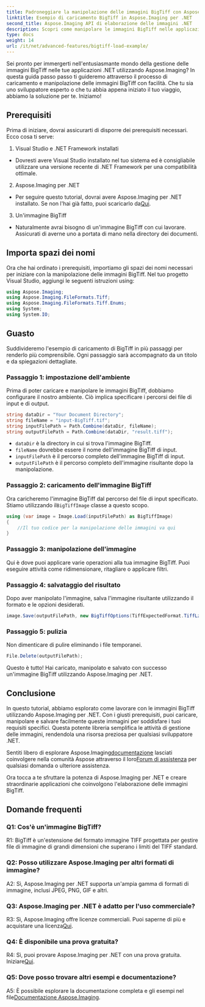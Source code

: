 ```yaml
---
title: Padroneggiare la manipolazione delle immagini BigTiff con Aspose.Imaging per .NET
linktitle: Esempio di caricamento BigTiff in Aspose.Imaging per .NET
second_title: Aspose.Imaging API di elaborazione delle immagini .NET
description: Scopri come manipolare le immagini BigTiff nelle applicazioni .NET con Aspose.Imaging per .NET. Segui la nostra guida passo passo per una gestione delle immagini senza interruzioni.
type: docs
weight: 14
url: /it/net/advanced-features/bigtiff-load-example/
---
```

Sei pronto per immergerti nell'entusiasmante mondo della gestione delle immagini BigTiff nelle tue applicazioni .NET utilizzando Aspose.Imaging? In questa guida passo passo ti guideremo attraverso il processo di caricamento e manipolazione delle immagini BigTiff con facilità. Che tu sia uno sviluppatore esperto o che tu abbia appena iniziato il tuo viaggio, abbiamo la soluzione per te. Iniziamo!

## Prerequisiti

Prima di iniziare, dovrai assicurarti di disporre dei prerequisiti necessari. Ecco cosa ti serve:

1. Visual Studio e .NET Framework installati
- Dovresti avere Visual Studio installato nel tuo sistema ed è consigliabile utilizzare una versione recente di .NET Framework per una compatibilità ottimale.

2. Aspose.Imaging per .NET
-  Per seguire questo tutorial, dovrai avere Aspose.Imaging per .NET installato. Se non l'hai già fatto, puoi scaricarlo da[Qui](https://releases.aspose.com/imaging/net/).

3. Un'immagine BigTiff
- Naturalmente avrai bisogno di un'immagine BigTiff con cui lavorare. Assicurati di averne uno a portata di mano nella directory dei documenti.

## Importa spazi dei nomi

Ora che hai ordinato i prerequisiti, importiamo gli spazi dei nomi necessari per iniziare con la manipolazione delle immagini BigTiff. Nel tuo progetto Visual Studio, aggiungi le seguenti istruzioni using:

```csharp
using Aspose.Imaging;
using Aspose.Imaging.FileFormats.Tiff;
using Aspose.Imaging.FileFormats.Tiff.Enums;
using System;
using System.IO;
```

## Guasto

Suddivideremo l'esempio di caricamento di BigTiff in più passaggi per renderlo più comprensibile. Ogni passaggio sarà accompagnato da un titolo e da spiegazioni dettagliate.

### Passaggio 1: impostazione dell'ambiente

Prima di poter caricare e manipolare le immagini BigTiff, dobbiamo configurare il nostro ambiente. Ciò implica specificare i percorsi dei file di input e di output.

```csharp
string dataDir = "Your Document Directory";
string fileName = "input-BigTiff.tif";
string inputFilePath = Path.Combine(dataDir, fileName);
string outputFilePath = Path.Combine(dataDir, "result.tiff");
```

- `dataDir` è la directory in cui si trova l'immagine BigTiff.
- `fileName` dovrebbe essere il nome dell'immagine BigTiff di input.
- `inputFilePath` è il percorso completo dell'immagine BigTiff di input.
- `outputFilePath` è il percorso completo dell'immagine risultante dopo la manipolazione.

### Passaggio 2: caricamento dell'immagine BigTiff

 Ora caricheremo l'immagine BigTiff dal percorso del file di input specificato. Stiamo utilizzando il`BigTiffImage` classe a questo scopo.

```csharp
using (var image = Image.Load(inputFilePath) as BigTiffImage)
{
    //Il tuo codice per la manipolazione delle immagini va qui
}
```

### Passaggio 3: manipolazione dell'immagine

Qui è dove puoi applicare varie operazioni alla tua immagine BigTiff. Puoi eseguire attività come ridimensionare, ritagliare o applicare filtri.

### Passaggio 4: salvataggio del risultato

Dopo aver manipolato l'immagine, salva l'immagine risultante utilizzando il formato e le opzioni desiderati.

```csharp
image.Save(outputFilePath, new BigTiffOptions(TiffExpectedFormat.TiffLzwRgba));
```

### Passaggio 5: pulizia

Non dimenticare di pulire eliminando i file temporanei.

```csharp
File.Delete(outputFilePath);
```

Questo è tutto! Hai caricato, manipolato e salvato con successo un'immagine BigTiff utilizzando Aspose.Imaging per .NET.

## Conclusione

In questo tutorial, abbiamo esplorato come lavorare con le immagini BigTiff utilizzando Aspose.Imaging per .NET. Con i giusti prerequisiti, puoi caricare, manipolare e salvare facilmente queste immagini per soddisfare i tuoi requisiti specifici. Questa potente libreria semplifica le attività di gestione delle immagini, rendendola una risorsa preziosa per qualsiasi sviluppatore .NET.

 Sentiti libero di esplorare Aspose.Imaging[documentazione](https://reference.aspose.com/imaging/net/) lasciati coinvolgere nella comunità Aspose attraverso il loro[Forum di assistenza](https://forum.aspose.com/) per qualsiasi domanda o ulteriore assistenza.

Ora tocca a te sfruttare la potenza di Aspose.Imaging per .NET e creare straordinarie applicazioni che coinvolgono l'elaborazione delle immagini BigTiff.

## Domande frequenti

### Q1: Cos'è un'immagine BigTiff?

R1: BigTiff è un'estensione del formato immagine TIFF progettata per gestire file di immagine di grandi dimensioni che superano i limiti del TIFF standard.

### Q2: Posso utilizzare Aspose.Imaging per altri formati di immagine?

A2: Sì, Aspose.Imaging per .NET supporta un'ampia gamma di formati di immagine, inclusi JPEG, PNG, GIF e altri.

### Q3: Aspose.Imaging per .NET è adatto per l'uso commerciale?

 R3: Sì, Aspose.Imaging offre licenze commerciali. Puoi saperne di più e acquistare una licenza[Qui](https://purchase.aspose.com/buy).

### Q4: È disponibile una prova gratuita?

 R4: Sì, puoi provare Aspose.Imaging per .NET con una prova gratuita. Iniziare[Qui](https://releases.aspose.com/).

### Q5: Dove posso trovare altri esempi e documentazione?

A5: È possibile esplorare la documentazione completa e gli esempi nel file[Documentazione Aspose.Imaging](https://reference.aspose.com/imaging/net/).